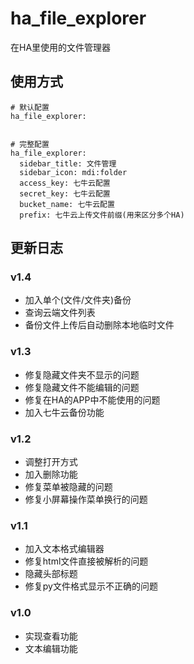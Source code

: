 # ha_file_explorer
在HA里使用的文件管理器



## 使用方式


```
# 默认配置
ha_file_explorer:

```

```

# 完整配置
ha_file_explorer:
  sidebar_title: 文件管理
  sidebar_icon: mdi:folder
  access_key: 七牛云配置
  secret_key: 七牛云配置
  bucket_name: 七牛云配置
  prefix: 七牛云上传文件前缀(用来区分多个HA)
```


## 更新日志


### v1.4
- 加入单个(文件/文件夹)备份
- 查询云端文件列表
- 备份文件上传后自动删除本地临时文件

### v1.3
- 修复隐藏文件夹不显示的问题
- 修复隐藏文件不能编辑的问题
- 修复在HA的APP中不能使用的问题
- 加入七牛云备份功能

### v1.2
- 调整打开方式
- 加入删除功能
- 修复菜单被隐藏的问题
- 修复小屏幕操作菜单换行的问题

### v1.1
- 加入文本格式编辑器
- 修复html文件直接被解析的问题
- 隐藏头部标题
- 修复py文件格式显示不正确的问题

### v1.0
- 实现查看功能
- 文本编辑功能